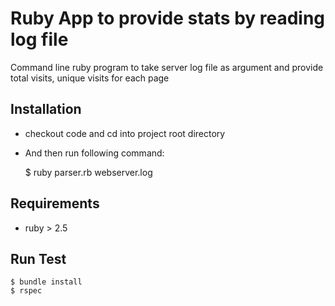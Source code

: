 # Ruby App to provide stats by reading log file
Command line ruby program to take server log file as argument and provide total visits, unique visits for each page 

## Installation
* checkout code and cd into project root directory
* And then run following command:


    $ ruby parser.rb webserver.log


## Requirements

* ruby > 2.5


## Run Test

    $ bundle install
    $ rspec